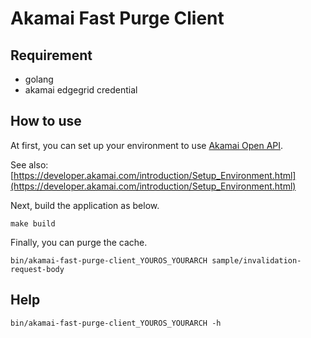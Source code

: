 Akamai Fast Purge Client
========================

Requirement
-----------

* golang
* akamai edgegrid credential

How to use
----------

At first, you can set up your environment to use [Akamai Open API](https://developer.akamai.com/api).

See also: [https://developer.akamai.com/introduction/Setup_Environment.html](https://developer.akamai.com/introduction/Setup_Environment.html)

Next, build the application as below.

```
make build
```

Finally, you can purge the cache.

```
bin/akamai-fast-purge-client_YOUROS_YOURARCH sample/invalidation-request-body
```

Help
----

```
bin/akamai-fast-purge-client_YOUROS_YOURARCH -h
```